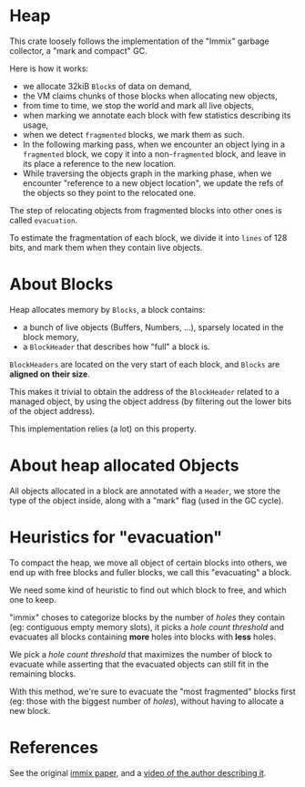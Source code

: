 # Heap
This crate loosely follows the implementation of the "Immix" garbage collector,
a "mark and compact" GC.

Here is how it works:
* we allocate 32kiB `Block`s of data on demand,
* the VM claims chunks of those blocks when allocating new objects,
* from time to time, we stop the world and mark all live objects,
* when marking we annotate each block with few statistics describing its usage,
* when we detect `fragmented` blocks, we mark them as such.
* In the following marking pass, when we encounter an object lying in a `fragmented` block,
  we copy it into a non-`fragmented` block, and leave in its place a reference to the 
  new location.
* While traversing the objects graph in the marking phase, 
  when we encounter "reference to a new object location",
  we update the refs of the objects so they point to the relocated one.

The step of relocating objects from fragmented blocks into other ones is called `evacuation`.

To estimate the fragmentation of each block, we divide it into `lines` of 128 bits, 
and mark them when they contain live objects.

# About Blocks

Heap allocates memory by `Blocks`, a block contains:
 * a bunch of live objects (Buffers, Numbers, ...), sparsely located in the block memory,
 * a `BlockHeader` that describes how "full" a block is.

`BlockHeaders` are located on the very start of each block,
and `Blocks` are **aligned on their size**.

This makes it trivial to obtain the address of the `BlockHeader` 
related to a managed object, by using the object address (by filtering out the lower bits of the
object address).

This implementation relies (a lot) on this property.


# About heap allocated Objects

All objects allocated in a block are annotated with a `Header`,
we store the type of the object inside, along with a "mark" flag (used in the GC cycle).


# Heuristics for "evacuation"

To compact the heap, we move all object of certain blocks into others,
we end up with free blocks and fuller blocks, we call this "evacuating" a block.

We need some kind of heuristic to find out which block to free, and which one to keep.

"immix" choses to categorize blocks by the number of _holes_ they contain (eg: 
contiguous empty memory slots), it picks a _hole count threshold_ and 
evacuates all blocks containing **more** holes into blocks with **less** holes.

We pick a _hole count threshold_ that maximizes the number of block to evacuate while
asserting that the evacuated objects can still fit in the remaining blocks.

With this method, we're sure to evacuate the "most fragmented" blocks first (eg: those with the
biggest number of _holes_), without having to allocate a new block.

# References
See the original [immix paper](https://www.cs.utexas.edu/users/speedway/DaCapo/papers/immix-pldi-2008.pdf), 
and a [video of the author describing it](https://www.youtube.com/watch?v=73djjTs4sew).

